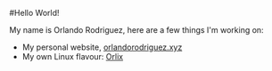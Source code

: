 #Hello World!

My name is Orlando Rodriguez, here are a few things I'm working on:

- My personal website, [orlandorodriguez.xyz](https://www.orlandorodriguez.xyz)
- My own Linux flavour: [Orlix](https://www.orlandorodriguez.xyz/articles/orlix.php)